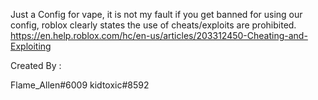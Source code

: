 Just a Config for vape, it is not my fault if you get banned for using our config, roblox clearly states the use of cheats/exploits are prohibited. https://en.help.roblox.com/hc/en-us/articles/203312450-Cheating-and-Exploiting

Created By :

Flame_Allen#6009
kidtoxic#8592
